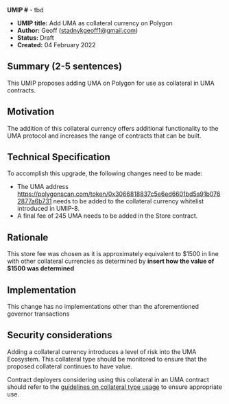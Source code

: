 **UMIP #**  - tbd

-   **UMIP title:** Add UMA as collateral currency on Polygon
-   **Author:**  Geoff (stadnykgeoff1@gmail.com)
-   **Status:** Draft
-   **Created:**  04 February 2022

## Summary (2-5 sentences)

This UMIP proposes adding UMA on Polygon for use as collateral in UMA contracts.

## Motivation

The addition of this collateral currency offers additional functionality to the UMA protocol and increases the range of contracts that can be built.

## Technical Specification

To accomplish this upgrade, the following changes need to be made:

-   The UMA address https://polygonscan.com/token/0x3066818837c5e6ed6601bd5a91b0762877a6b731 needs to be added to the collateral currency whitelist introduced in UMIP-8.
-   A final fee of 245 UMA needs to be added in the Store contract.
    

## Rationale

This store fee was chosen as it is approximately equivalent to $1500 in line with other collateral currencies as determined by **insert how the value of $1500 was determined**

## Implementation


This change has no implementations other than the aforementioned governor transactions

## Security considerations

Adding a collateral currency introduces a level of risk into the UMA Ecosystem.  This collateral type should be monitored to ensure that the proposed collateral continues to have value.

Contract deployers considering using this collateral in an UMA contract should refer to the [guidelines on collateral type usage](https://docs.umaproject.org/uma-tokenholders/guidence-on-collateral-currency-addition) to ensure appropriate use.
